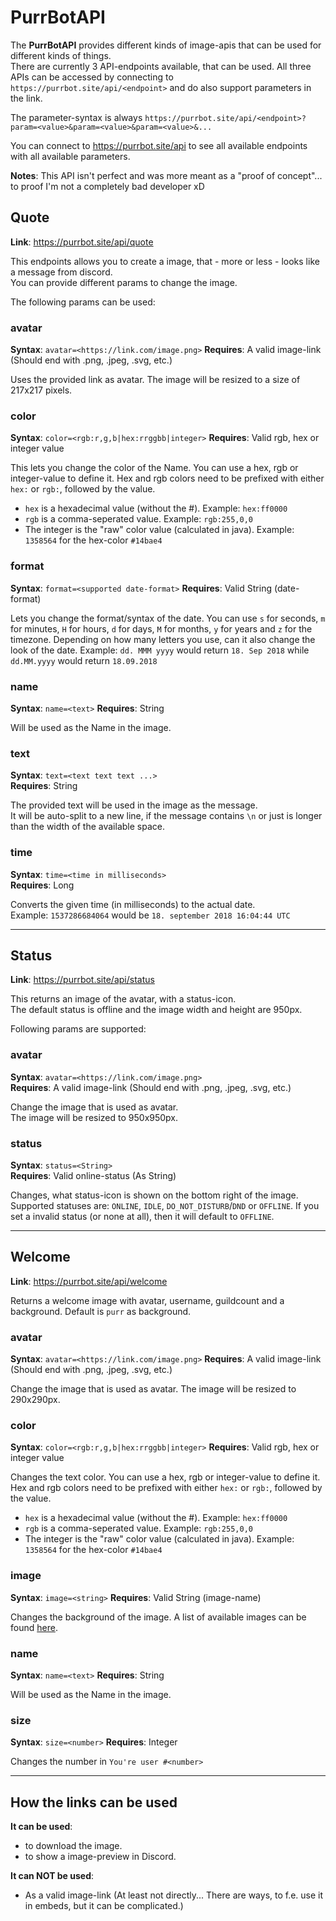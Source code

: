 # PurrBotAPI
The **PurrBotAPI** provides different kinds of image-apis that can be used for different kinds of things.  
There are currently 3 API-endpoints available, that can be used.
All three APIs can be accessed by connecting to `https://purrbot.site/api/<endpoint>` and do also support parameters in the link.

The parameter-syntax is always `https://purrbot.site/api/<endpoint>?param=<value>&param=<value>&param=<value>&...`

You can connect to https://purrbot.site/api to see all available endpoints with all available parameters.

**Notes**: This API isn't perfect and was more meant as a "proof of concept"... to proof I'm not a completely bad developer xD

## Quote
**Link**: https://purrbot.site/api/quote

This endpoints allows you to create a image, that - more or less - looks like a message from discord.  
You can provide different params to change the image.

The following params can be used:

### avatar
**Syntax**: `avatar=<https://link.com/image.png>`
**Requires**: A valid image-link (Should end with .png, .jpeg, .svg, etc.)

Uses the provided link as avatar. The image will be resized to a size of 217x217 pixels.

### color
**Syntax**: `color=<rgb:r,g,b|hex:rrggbb|integer>`
**Requires**: Valid rgb, hex or integer value

This lets you change the color of the Name.
You can use a hex, rgb or integer-value to define it.
Hex and rgb colors need to be prefixed with either `hex:` or `rgb:`, followed by the value.
* `hex` is a hexadecimal value (without the #). Example: `hex:ff0000`
* `rgb` is a comma-seperated value. Example: `rgb:255,0,0`
* The integer is the "raw" color value (calculated in java). Example: `1358564` for the hex-color `#14bae4`

### format
**Syntax**: `format=<supported date-format>`
**Requires**: Valid String (date-format)

Lets you change the format/syntax of the date.
You can use `s` for seconds, `m` for minutes, `H` for hours, `d` for days, `M` for months, `y` for years and `z` for the timezone.
Depending on how many letters you use, can it also change the look of the date.
Example: `dd. MMM yyyy` would return `18. Sep 2018` while `dd.MM.yyyy` would return `18.09.2018`

### name
**Syntax**: `name=<text>`
**Requires**: String

Will be used as the Name in the image.

### text
**Syntax**: `text=<text text text ...>`  
**Requires**: String

The provided text will be used in the image as the message.  
It will be auto-split to a new line, if the message contains `\n` or just is longer than the width of the available space.

### time
**Syntax**: `time=<time in milliseconds>`  
**Requires**: Long

Converts the given time (in milliseconds) to the actual date.  
Example: `1537286684064` would be `18. september 2018 16:04:44 UTC`

----
## Status
**Link**: https://purrbot.site/api/status

This returns an image of the avatar, with a status-icon.  
The default status is offline and the image width and height are 950px.

Following params are supported:

### avatar
**Syntax**: `avatar=<https://link.com/image.png>`  
**Requires**: A valid image-link (Should end with .png, .jpeg, .svg, etc.)

Change the image that is used as avatar.  
The image will be resized to 950x950px.

### status
**Syntax**: `status=<String>`  
**Requires**: Valid online-status (As String)

Changes, what status-icon is shown on the bottom right of the image.  
Supported statuses are: `ONLINE`, `IDLE`, `DO_NOT_DISTURB`/`DND` or `OFFLINE`.
If you set a invalid status (or none at all), then it will default to `OFFLINE`.

----
## Welcome
**Link**: https://purrbot.site/api/welcome

Returns a welcome image with avatar, username, guildcount and a background.
Default is `purr` as background.

### avatar
**Syntax**: `avatar=<https://link.com/image.png>`
**Requires**: A valid image-link (Should end with .png, .jpeg, .svg, etc.)

Change the image that is used as avatar.
The image will be resized to 290x290px.

### color
**Syntax**: `color=<rgb:r,g,b|hex:rrggbb|integer>`
**Requires**: Valid rgb, hex or integer value

Changes the text color.
You can use a hex, rgb or integer-value to define it.
Hex and rgb colors need to be prefixed with either `hex:` or `rgb:`, followed by the value.
* `hex` is a hexadecimal value (without the #). Example: `hex:ff0000`
* `rgb` is a comma-seperated value. Example: `rgb:255,0,0`
* The integer is the "raw" color value (calculated in java). Example: `1358564` for the hex-color `#14bae4`

### image
**Syntax**: `image=<string>`
**Requires**: Valid String (image-name)

Changes the background of the image.
A list of available images can be found [here](https://github.com/Andre601/PurrBot/wiki/Welcome-images).

### name
**Syntax**: `name=<text>`
**Requires**: String

Will be used as the Name in the image.

### size
**Syntax**: `size=<number>`
**Requires**: Integer

Changes the number in `You're user #<number>`

----
## How the links can be used
**It can be used**:
- to download the image.
- to show a image-preview in Discord.

**It can NOT be used**:
- As a valid image-link (At least not directly... There are ways, to f.e. use it in embeds, but it can be complicated.)
